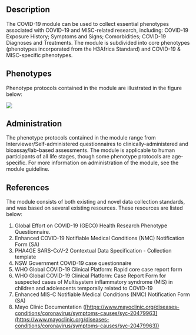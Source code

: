 ## Description

The COVID-19 module can be used to collect essential phenotypes associated with COVID-19 and MISC-related research, including: COVID-19 Exposure History; Symptoms and Signs; Comorbidities; COVID-19 Diagnoses and Treatments. The module is subdivided into core phenotypes (phenotypes incorporated from the H3Africa Standard) and COVID-19 &amp; MISC-specific phenotypes.

## Phenotypes

Phenotype protocols contained in the module are illustrated in the figure below:

![](RackMultipart20201210-4-14g98wn_html_f481787887c74b1e.png)

## Administration

The phenotype protocols contained in the module range from Interviewer/Self-administered questionnaires to clinically-administered and bioassay/lab-based assessments. The module is applicable to human participants of all life stages, though some phenotype protocols are age-specific. For more information on administration of the module, see the module guideline.

## References

The module consists of both existing and novel data collection standards, and was based on several existing resources. These resources are listed below:

1. Global Effort on COVID-19 (GECO) Health Research Phenotype Questionnaire.
2. Enhanced COVID-19 Notifiable Medical Conditions (NMC) Notification Form (SA)
3. PHA4GE SARS-CoV-2 Contextual Data Specification - Collection template
4. NSW Government COVID-19 case questionnaire
5. WHO Global COVID-19 Clinical Platform: Rapid core case report form
6. WHO Global COVID-19 Clinical Platform: Case Report Form for suspected cases of Multisystem inflammatory syndrome (MIS) in children and adolescents temporally related to COVID-19
7. Enhanced MIS-C Notifiable Medical Conditions (NMC) Notification Form (SA)
8. Mayo Clinic Documentation ([https://www.mayoclinic.org/diseases-conditions/coronavirus/symptoms-causes/syc-20479963](https://www.mayoclinic.org/diseases-conditions/coronavirus/symptoms-causes/syc-20479963))
